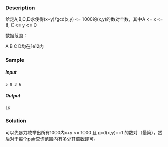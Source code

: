 ### Description

给定A,B,C,D求使得(x+y)/gcd(x,y) <= 1000的(x,y)的数对个数，其中A <= x <= B, C <= y <= D

数据范围：

A B C D均在1e12内

### Sample

##### Input

```
5 8 3 6
```

##### Output

```
16
```

### Solution

可以先暴力枚举出所有1000内x+y <= 1000 且 gcd(x,y)==1 的数对（最简），然后对于每个pair查询范围内有多少其倍数即可。

